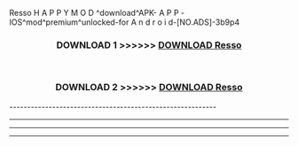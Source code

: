  Resso  H A P P Y M O D ^download^APK- A P P -IOS^mod^premium^unlocked-for A n d r o i d-[NO.ADS]-3b9p4



<div align="center">

<h3>DOWNLOAD 1 >>>>>> <a href="https://en-mod.web.app/?en= Resso ">DOWNLOAD Resso  </a></h3><br>

<h3>DOWNLOAD 2 >>>>>> <a href="https://en-mod.web.app/?en= Resso ">DOWNLOAD Resso  </a></h3>

</div>
----------------------------------------------------------

----------------------------------------------------------

----------------------------------------------------------

----------------------------------------------------------



